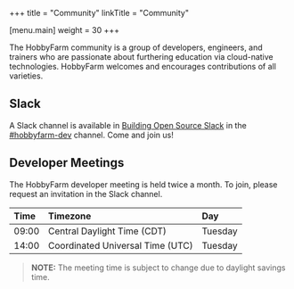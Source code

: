 +++
title = "Community"
linkTitle = "Community"

[menu.main]
weight = 30
+++

The HobbyFarm community is a group of developers, engineers, and trainers who are passionate about furthering education via cloud-native technologies. HobbyFarm welcomes and encourages contributions of all varieties.

## Slack
A Slack channel is available in [Building Open Source Slack](https://buildingopensource.slack.com/) in the [#hobbyfarm-dev](https://buildingopensource.slack.com/archives/C06DG87MRA9) channel. Come and join us!

## Developer Meetings
The HobbyFarm developer meeting is held twice a month. To join, please request an invitation in the Slack channel.

| Time | Timezone | Day |
| :--- | :--- | :--- |
| 09:00 | Central Daylight Time (CDT) | Tuesday |
| 14:00 | Coordinated Universal Time (UTC) | Tuesday |

> **NOTE:** The meeting time is subject to change due to daylight savings time.
